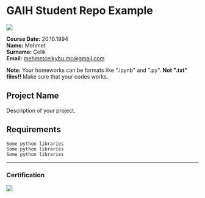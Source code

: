 # GAIH Student Repo Example
![](img/logo.png)

**Course Date:** 20.10.1994  
**Name:** Mehmet  
**Surname:** Çelik  
**Email:** mehmetcelkybu.mc@gmail.com  

**Note:** Your homeworks can be formats like ".ipynb" and ".py". **Not ".txt" files!!** Make sure that your codes works.  

## Project Name
Description of your project.

## Requirements
```
Some python libraries
Some python libraries
Some python libraries
```
---

### Certification
![](img/certificate_ex.png)

